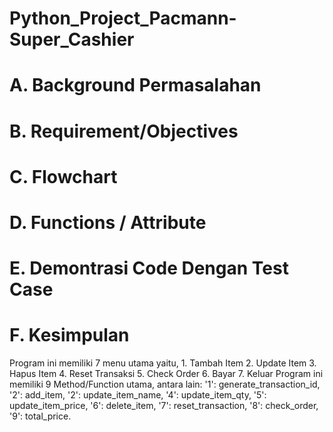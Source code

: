 # Python_Project_Pacmann-Super_Cashier

# A. Background Permasalahan

# B. Requirement/Objectives

# C. Flowchart

# D. Functions / Attribute

# E. Demontrasi Code Dengan Test Case

# F. Kesimpulan
Program ini memiliki 7 menu utama yaitu, 
            1. Tambah Item
            2. Update Item
            3. Hapus Item
            4. Reset Transaksi
            5. Check Order
            6. Bayar
            7. Keluar
Program ini memiliki 9 Method/Function utama, antara lain:
        '1': generate_transaction_id,
        '2': add_item,
        '2': update_item_name,
        '4': update_item_qty,
        '5': update_item_price,
        '6': delete_item,
        '7': reset_transaction,
        '8': check_order,
        '9': total_price.
        
        
        
